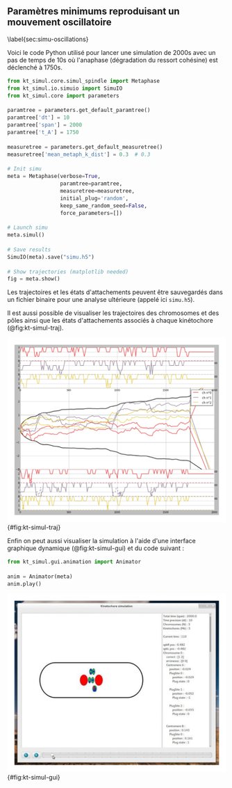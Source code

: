 ## Paramètres minimums reproduisant un mouvement oscillatoire
\label{sec:simu-oscillations}

Voici le code Python utilisé pour lancer une simulation de 2000s avec un pas de temps de 10s où l'anaphase (dégradation du ressort cohésine) est déclenché à 1750s.

```python
from kt_simul.core.simul_spindle import Metaphase
from kt_simul.io.simuio import SimuIO
from kt_simul.core import parameters

paramtree = parameters.get_default_paramtree()
paramtree['dt'] = 10
paramtree['span'] = 2000
paramtree['t_A'] = 1750

measuretree = parameters.get_default_measuretree()
measuretree['mean_metaph_k_dist'] = 0.3  # 0.3

# Init simu
meta = Metaphase(verbose=True,
                 paramtree=paramtree,
                 measuretree=measuretree,
                 initial_plug='random',
                 keep_same_random_seed=False,
                 force_parameters=[])

# Launch simu
meta.simul()

# Save results
SimuIO(meta).save("simu.h5")

# Show trajectories (matplotlib needed)
fig = meta.show()
```

Les trajectoires et les états d'attachements peuvent être sauvegardés dans un fichier binaire pour une analyse ultérieure (appelé ici `simu.h5`).

Il est aussi possible de visualiser les trajectoires des chromosomes et des pôles ainsi que les états d'attachements associés à chaque kinétochore (@fig:kt-simul-traj).

![Exemple de trajectoire générée par `kt_simul`. En plus de l'évolution de la position (axe des ordonnées) en fonction du temps (axe des abscisses), on visualise aussi les états d'attachements de chaque kinétochore sur les panneaux supérieurs et inférieurs.](figures/annexes/trajectories.png "Exemple de trajectoire générée par `kt_simul`"){#fig:kt-simul-traj}

Enfin on peut aussi visualiser la simulation à l'aide d'une interface graphique dynamique (@fig:kt-simul-gui) et du code suivant :


```python
from kt_simul.gui.animation import Animator

anim = Animator(meta)
anim.play()
```

![Animation graphique d'une simulation. L'interface graphique permet de suivre la dynamique en temps réel à l'aide d'un « slider » en bas qui permet de changer le temps. Le panneau à droite permet d'avoir une vue détaillée de la position et de l'attachement de chaque site d'attachement.](figures/annexes/gui.png "Animation graphique d'une simulation"){#fig:kt-simul-gui}
